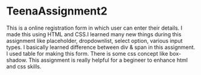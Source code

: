 # TeenaAssignment2

This is a online registration form in which user can enter their details. I made this using HTML and CSS.I learned many new things during this assignment like placeholder, dropdownlist, select option, various input types.
I basically learned difference between div & span in this assignment. I used table for making this form. There is some css concept like box-shadow.
This assignment is really helpful for a begineer to enhance html and css skills.
